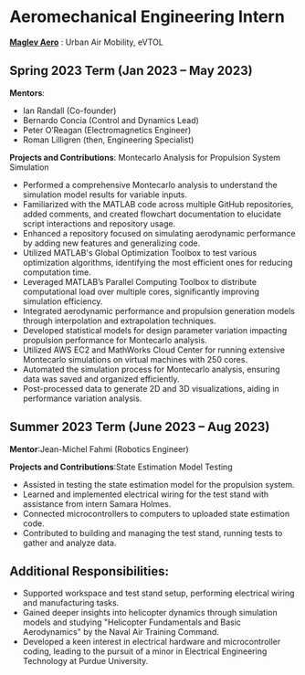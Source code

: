 # Aeromechanical Engineering Intern
**<a href="https://www.linkedin.com/company/maglev-aero/" target="_blank" title="Click">Maglev Aero</a>** : Urban Air Mobility, eVTOL

## Spring 2023 Term (Jan 2023 – May 2023)
**Mentors**:

-	Ian Randall (Co-founder)
-	Bernardo Concia (Control and Dynamics Lead)
-	Peter O’Reagan (Electromagnetics Engineer)
-	Roman Lilligren (then, Engineering Specialist)

**Projects and Contributions**: Montecarlo Analysis for Propulsion System Simulation

-	Performed a comprehensive Montecarlo analysis to understand the simulation model results for variable inputs.
-	Familiarized with the MATLAB code across multiple GitHub repositories, added comments, and created flowchart documentation to elucidate script interactions and repository usage.
-	Enhanced a repository focused on simulating aerodynamic performance by adding new features and generalizing code.
-	Utilized MATLAB's Global Optimization Toolbox to test various optimization algorithms, identifying the most efficient ones for reducing computation time.
-	Leveraged MATLAB’s Parallel Computing Toolbox to distribute computational load over multiple cores, significantly improving simulation efficiency.
-	Integrated aerodynamic performance and propulsion generation models through interpolation and extrapolation techniques.
-	Developed statistical models for design parameter variation impacting propulsion performance for Montecarlo analysis.
-	Utilized AWS EC2 and MathWorks Cloud Center for running extensive Montecarlo simulations on virtual machines with 250 cores.
-	Automated the simulation process for Montecarlo analysis, ensuring data was saved and organized efficiently.
-	Post-processed data to generate 2D and 3D visualizations, aiding in performance variation analysis.

## Summer 2023 Term (June 2023 – Aug 2023)
**Mentor**:Jean-Michel Fahmi (Robotics Engineer)

**Projects and Contributions**:State Estimation Model Testing

-	Assisted in testing the state estimation model for the propulsion system.
-	Learned and implemented electrical wiring for the test stand with assistance from intern Samara Holmes.
-	Connected microcontrollers to computers to uploaded state estimation code.
-	Contributed to building and managing the test stand, running tests to gather and analyze data.

## Additional Responsibilities:
-	Supported workspace and test stand setup, performing electrical wiring and manufacturing tasks.
-	Gained deeper insights into helicopter dynamics through simulation models and studying "Helicopter Fundamentals and Basic Aerodynamics" by the Naval Air Training Command.
-	Developed a keen interest in electrical hardware and microcontroller coding, leading to the pursuit of a minor in Electrical Engineering Technology at Purdue University.
